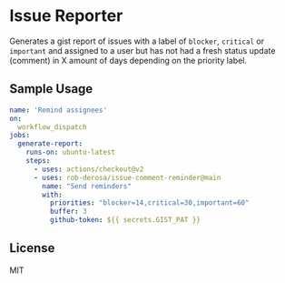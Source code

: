 # Issue Reporter 

Generates a gist report of issues with a label of `blocker`, `critical` or `important` and assigned to a user but has not had a fresh status update (comment) in X amount of days depending on the priority label.

## Sample Usage

```yaml
name: 'Remind assignees'
on:
  workflow_dispatch
jobs:
  generate-report:
    runs-on: ubuntu-latest
    steps:
      - uses: actions/checkout@v2
      - uses: rob-derosa/issue-comment-reminder@main
        name: "Send reminders"
        with:
          priorities: "blocker=14,critical=30,important=60"
          buffer: 3
          github-token: ${{ secrets.GIST_PAT }}
```

## License

MIT